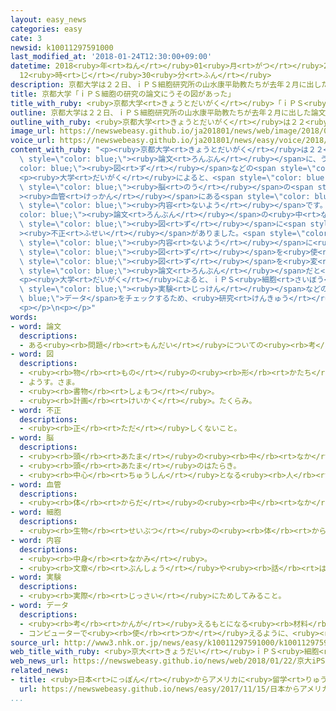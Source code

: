```yaml
---
layout: easy_news
categories: easy
cate: 3
newsid: k10011297591000
last_modified_at: '2018-01-24T12:30:00+09:00'
datetime: 2018<ruby>年<rt>ねん</rt></ruby>01<ruby>月<rt>がつ</rt></ruby>24<ruby>日<rt>にち</rt></ruby>
  12<ruby>時<rt>じ</rt></ruby>30<ruby>分<rt>ふん</rt></ruby>
description: 京都大学は２２日、ｉＰＳ細胞研究所の山水康平助教たちが去年２月に出した論文に、うその図などの不正があったと言いました。
title: 京都大学「ｉＰＳ細胞の研究の論文にうその図があった」
title_with_ruby: <ruby>京都大学<rt>きょうとだいがく</rt></ruby>「ｉＰＳ<ruby>細胞<rt>さいぼう</rt></ruby>の<ruby>研究<rt>けんきゅう</rt></ruby>の<ruby>論文<rt>ろんぶん</rt></ruby>にうその<ruby>図<rt>ず</rt></ruby>があった」
outline: 京都大学は２２日、ｉＰＳ細胞研究所の山水康平助教たちが去年２月に出した論文に、うその図などの不正があったと言いました。
outline_with_ruby: <ruby>京都大学<rt>きょうとだいがく</rt></ruby>は２２<ruby>日<rt>にち</rt></ruby>、ｉＰＳ<ruby>細胞<rt>さいぼう</rt></ruby><ruby>研究所<rt>けんきゅうしょ</rt></ruby>の<ruby>山水<rt>やまみず</rt></ruby><ruby>康平<rt>こうへい</rt></ruby><ruby>助教<rt>じょきょう</rt></ruby>たちが<ruby>去年<rt>きょねん</rt></ruby>２<ruby>月<rt>がつ</rt></ruby>に<ruby>出<rt>だ</rt></ruby>した<ruby>論文<rt>ろんぶん</rt></ruby>に、うその<ruby>図<rt>ず</rt></ruby>などの<ruby>不正<rt>ふせい</rt></ruby>があったと<ruby>言<rt>い</rt></ruby>いました。
image_url: https://newswebeasy.github.io/ja201801/news/web/image/2018/01/22/K10011297591_1801221747_1801221748_01_02.jpg
voice_url: https://newswebeasy.github.io/ja201801/news/easy/voice/2018/01/24/k10011297591000.mp3
content_with_ruby: "<p><ruby>京都大学<rt>きょうとだいがく</rt></ruby>は２２<ruby>日<rt>にち</rt></ruby>、ｉＰＳ<ruby>細胞<rt>さいぼう</rt></ruby><ruby>研究所<rt>けんきゅうしょ</rt></ruby>の<ruby>山水<rt>やまみず</rt></ruby><ruby>康平<rt>こうへい</rt></ruby><ruby>助教<rt>じょきょう</rt></ruby>たちが<ruby>去年<rt>きょねん</rt></ruby>２<ruby>月<rt>がつ</rt></ruby>に<ruby>出<rt>だ</rt></ruby>した<span\
  \ style=\"color: blue;\"><ruby>論文<rt>ろんぶん</rt></ruby></span>に、うその<span style=\"\
  color: blue;\"><ruby>図<rt>ず</rt></ruby></span>などの<span style=\"color: blue;\"><ruby>不正<rt>ふせい</rt></ruby></span>があったと<ruby>言<rt>い</rt></ruby>いました。</p>\n\
  <p><ruby>大学<rt>だいがく</rt></ruby>によると、<span style=\"color: blue;\"><ruby>論文<rt>ろんぶん</rt></ruby></span>は、<ruby>人<rt>ひと</rt></ruby>の「ｉＰＳ<ruby>細胞<rt>さいぼう</rt></ruby>」を<ruby>使<rt>つか</rt></ruby>って、<span\
  \ style=\"color: blue;\"><ruby>脳<rt>のう</rt></ruby></span>の<span style=\"color: blue;\"\
  ><ruby>血管<rt>けっかん</rt></ruby></span>にある<span style=\"color: blue;\"><ruby>細胞<rt>さいぼう</rt></ruby></span>を<ruby>作<rt>つく</rt></ruby>ることができたという<span\
  \ style=\"color: blue;\"><ruby>内容<rt>ないよう</rt></ruby></span>です。この<span style=\"\
  color: blue;\"><ruby>論文<rt>ろんぶん</rt></ruby></span>の<ruby>中<rt>なか</rt></ruby>の１１の<span\
  \ style=\"color: blue;\"><ruby>図<rt>ず</rt></ruby></span>に<span style=\"color: blue;\"\
  ><ruby>不正<rt>ふせい</rt></ruby></span>がありました。<span style=\"color: blue;\"><ruby>論文<rt>ろんぶん</rt></ruby></span>の<span\
  \ style=\"color: blue;\"><ruby>内容<rt>ないよう</rt></ruby></span>に<ruby>合<rt>あ</rt></ruby>うように、うその<span\
  \ style=\"color: blue;\"><ruby>図<rt>ず</rt></ruby></span>を<ruby>使<rt>つか</rt></ruby>ったり、<span\
  \ style=\"color: blue;\"><ruby>図<rt>ず</rt></ruby></span>を<ruby>変<rt>か</rt></ruby>えたりしていました。<ruby>山水<rt>やまみず</rt></ruby><ruby>助教<rt>じょきょう</rt></ruby>は「いい<span\
  \ style=\"color: blue;\"><ruby>論文<rt>ろんぶん</rt></ruby></span>だと<ruby>思<rt>おも</rt></ruby>ってもらえるように、<ruby>私<rt>わたし</rt></ruby>がやりました」と<ruby>話<rt>はな</rt></ruby>しています。</p>\n\
  <p><ruby>大学<rt>だいがく</rt></ruby>によると、ｉＰＳ<ruby>細胞<rt>さいぼう</rt></ruby><ruby>研究所<rt>けんきゅうしょ</rt></ruby>では<span\
  \ style=\"color: blue;\"><ruby>実験<rt>じっけん</rt></ruby></span>などの<span style=\"color:\
  \ blue;\">データ</span>をチェックするため、<ruby>研究<rt>けんきゅう</rt></ruby>している<ruby>人<rt>ひと</rt></ruby>がノートを<ruby>出<rt>だ</rt></ruby>すことになっています。しかし、ノートに<ruby>書<rt>か</rt></ruby>いてあることを<ruby>十分<rt>じゅうぶん</rt></ruby>にチェックしていませんでした。<ruby>大学<rt>だいがく</rt></ruby>は、これからはしっかりチェックしたいと<ruby>言<rt>い</rt></ruby>っています。</p>\n\
  <p></p>\n<p></p>"
words:
- word: 論文
  descriptions:
  - ある<ruby><rb>問題</rb><rt>もんだい</rt></ruby>についての<ruby><rb>考</rb><rt>かんが</rt></ruby>えや、<ruby><rb>研究</rb><rt>けんきゅう</rt></ruby>した<ruby><rb>結果</rb><rt>けっか</rt></ruby>を、<ruby><rb>筋道</rb><rt>すじみち</rt></ruby>を<ruby><rb>立</rb><rt>た</rt></ruby>てて<ruby><rb>書</rb><rt>か</rt></ruby>いた<ruby><rb>文章</rb><rt>ぶんしょう</rt></ruby>。
- word: 図
  descriptions:
  - <ruby><rb>物</rb><rt>もの</rt></ruby>の<ruby><rb>形</rb><rt>かたち</rt></ruby>やようすをえがいたもの。
  - ようす。さま。
  - <ruby><rb>書物</rb><rt>しょもつ</rt></ruby>。
  - <ruby><rb>計画</rb><rt>けいかく</rt></ruby>。たくらみ。
- word: 不正
  descriptions:
  - <ruby><rb>正</rb><rt>ただ</rt></ruby>しくないこと。
- word: 脳
  descriptions:
  - <ruby><rb>頭</rb><rt>あたま</rt></ruby>の<ruby><rb>中</rb><rt>なか</rt></ruby>にあって、<ruby><rb>考</rb><rt>かんが</rt></ruby>えたり<ruby><rb>体</rb><rt>からだ</rt></ruby>を<ruby><rb>動</rb><rt>うご</rt></ruby>かしたりするはたらきを<ruby><rb>受</rb><rt>う</rt></ruby>け<ruby><rb>持</rb><rt>も</rt></ruby>つところ。
  - <ruby><rb>頭</rb><rt>あたま</rt></ruby>のはたらき。
  - <ruby><rb>中心</rb><rt>ちゅうしん</rt></ruby>となる<ruby><rb>人</rb><rt>ひと</rt></ruby>。
- word: 血管
  descriptions:
  - <ruby><rb>体</rb><rt>からだ</rt></ruby>の<ruby><rb>中</rb><rt>なか</rt></ruby>を<ruby><rb>血液</rb><rt>けつえき</rt></ruby>が<ruby><rb>流</rb><rt>なが</rt></ruby>れる<ruby><rb>管</rb><rt>くだ</rt></ruby>。<ruby><rb>動脈</rb><rt>どうみゃく</rt></ruby>・<ruby><rb>静脈</rb><rt>じょうみゃく</rt></ruby>・<ruby><rb>毛細血管</rb><rt>もうさいけっかん</rt></ruby>がある。
- word: 細胞
  descriptions:
  - <ruby><rb>生物</rb><rt>せいぶつ</rt></ruby>の<ruby><rb>体</rb><rt>からだ</rt></ruby>を<ruby><rb>組</rb><rt>く</rt></ruby>み<ruby><rb>立</rb><rt>た</rt></ruby>てている、いちばん<ruby><rb>小</rb><rt>ちい</rt></ruby>さい<ruby><rb>単位</rb><rt>たんい</rt></ruby>。
- word: 内容
  descriptions:
  - <ruby><rb>中身</rb><rt>なかみ</rt></ruby>。
  - <ruby><rb>文章</rb><rt>ぶんしょう</rt></ruby>や<ruby><rb>話</rb><rt>はなし</rt></ruby>によって、<ruby><rb>表</rb><rt>あらわ</rt></ruby>されたもの。
- word: 実験
  descriptions:
  - <ruby><rb>実際</rb><rt>じっさい</rt></ruby>にためしてみること。
- word: データ
  descriptions:
  - <ruby><rb>考</rb><rt>かんが</rt></ruby>えるもとになる<ruby><rb>材料</rb><rt>ざいりょう</rt></ruby>や<ruby><rb>事実</rb><rt>じじつ</rt></ruby>。
  - コンピューターで<ruby><rb>使</rb><rt>つか</rt></ruby>えるように、<ruby><rb>数字</rb><rt>すうじ</rt></ruby>や<ruby><rb>記号</rb><rt>きごう</rt></ruby>に<ruby><rb>置</rb><rt>お</rt></ruby>きかえられた<ruby><rb>資料</rb><rt>しりょう</rt></ruby>。
source_url: http://www3.nhk.or.jp/news/easy/k10011297591000/k10011297591000.html
web_title_with_ruby: <ruby>京大<rt>きょうだい</rt></ruby>ｉＰＳ<ruby>細胞<rt>さいぼう</rt></ruby><ruby>研究所<rt>けんきゅうじょ</rt></ruby>で<ruby>論文<rt>ろんぶん</rt></ruby>のねつ<ruby>造<rt>ぞう</rt></ruby>や<ruby>改<rt>かい</rt></ruby>ざん
web_news_url: https://newswebeasy.github.io/news/web/2018/01/22/京大iPS細胞研究所で論文のねつ造や改ざん
related_news:
- title: <ruby>日本<rt>にっぽん</rt></ruby>からアメリカに<ruby>留学<rt>りゅうがく</rt></ruby>した<ruby>人<rt>ひと</rt></ruby>の<ruby>数<rt>かず</rt></ruby>は２０<ruby>年<rt>ねん</rt></ruby><ruby>前<rt>まえ</rt></ruby>の<ruby>半分<rt>はんぶん</rt></ruby><ruby>以下<rt>いか</rt></ruby>
  url: https://newswebeasy.github.io/news/easy/2017/11/15/日本からアメリカに留学した人の数は20年前の半分以下
...
```

